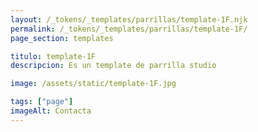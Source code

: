 ```yaml
---
layout: /_tokens/_templates/parrillas/template-1F.njk
permalink: /_tokens/_templates/parrillas/template-1F/
page_section: templates

titulo: template-1F
descripcion: Es un template de parrilla studio

image: /assets/static/template-1F.jpg

tags: ["page"]
imageAlt: Contacta
---
```

